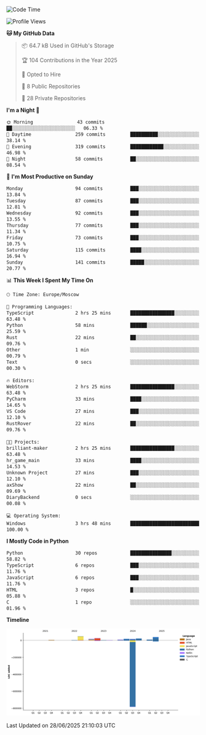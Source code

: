 <!--START_SECTION:waka-->
![Code Time](http://img.shields.io/badge/Code%20Time-700%20hrs%2042%20mins-blue)

![Profile Views](http://img.shields.io/badge/Profile%20Views-3-blue)

**🐱 My GitHub Data** 

> 📦 64.7 kB Used in GitHub's Storage 
 > 
> 🏆 104 Contributions in the Year 2025
 > 
> 💼 Opted to Hire
 > 
> 📜 8 Public Repositories 
 > 
> 🔑 28 Private Repositories 
 > 
**I'm a Night 🦉** 

```text
🌞 Morning                43 commits          ██░░░░░░░░░░░░░░░░░░░░░░░   06.33 % 
🌆 Daytime                259 commits         ██████████░░░░░░░░░░░░░░░   38.14 % 
🌃 Evening                319 commits         ████████████░░░░░░░░░░░░░   46.98 % 
🌙 Night                  58 commits          ██░░░░░░░░░░░░░░░░░░░░░░░   08.54 % 
```
📅 **I'm Most Productive on Sunday** 

```text
Monday                   94 commits          ███░░░░░░░░░░░░░░░░░░░░░░   13.84 % 
Tuesday                  87 commits          ███░░░░░░░░░░░░░░░░░░░░░░   12.81 % 
Wednesday                92 commits          ███░░░░░░░░░░░░░░░░░░░░░░   13.55 % 
Thursday                 77 commits          ███░░░░░░░░░░░░░░░░░░░░░░   11.34 % 
Friday                   73 commits          ███░░░░░░░░░░░░░░░░░░░░░░   10.75 % 
Saturday                 115 commits         ████░░░░░░░░░░░░░░░░░░░░░   16.94 % 
Sunday                   141 commits         █████░░░░░░░░░░░░░░░░░░░░   20.77 % 
```


📊 **This Week I Spent My Time On** 

```text
🕑︎ Time Zone: Europe/Moscow

💬 Programming Languages: 
TypeScript               2 hrs 25 mins       ████████████████░░░░░░░░░   63.48 % 
Python                   58 mins             ██████░░░░░░░░░░░░░░░░░░░   25.59 % 
Rust                     22 mins             ██░░░░░░░░░░░░░░░░░░░░░░░   09.76 % 
Other                    1 min               ░░░░░░░░░░░░░░░░░░░░░░░░░   00.79 % 
Text                     0 secs              ░░░░░░░░░░░░░░░░░░░░░░░░░   00.30 % 

🔥 Editors: 
WebStorm                 2 hrs 25 mins       ████████████████░░░░░░░░░   63.48 % 
PyCharm                  33 mins             ████░░░░░░░░░░░░░░░░░░░░░   14.65 % 
VS Code                  27 mins             ███░░░░░░░░░░░░░░░░░░░░░░   12.10 % 
RustRover                22 mins             ██░░░░░░░░░░░░░░░░░░░░░░░   09.76 % 

🐱‍💻 Projects: 
brilliant-maker          2 hrs 25 mins       ████████████████░░░░░░░░░   63.48 % 
hr_game_main             33 mins             ████░░░░░░░░░░░░░░░░░░░░░   14.53 % 
Unknown Project          27 mins             ███░░░░░░░░░░░░░░░░░░░░░░   12.10 % 
axShow                   22 mins             ██░░░░░░░░░░░░░░░░░░░░░░░   09.69 % 
DiaryBackend             0 secs              ░░░░░░░░░░░░░░░░░░░░░░░░░   00.08 % 

💻 Operating System: 
Windows                  3 hrs 48 mins       █████████████████████████   100.00 % 
```

**I Mostly Code in Python** 

```text
Python                   30 repos            ███████████████░░░░░░░░░░   58.82 % 
TypeScript               6 repos             ███░░░░░░░░░░░░░░░░░░░░░░   11.76 % 
JavaScript               6 repos             ███░░░░░░░░░░░░░░░░░░░░░░   11.76 % 
HTML                     3 repos             █░░░░░░░░░░░░░░░░░░░░░░░░   05.88 % 
C                        1 repo              ░░░░░░░░░░░░░░░░░░░░░░░░░   01.96 % 
```



**Timeline**

![Lines of Code chart](https://raw.githubusercontent.com/adlemx/adlemx/main/assets/bar_graph.png)


 Last Updated on 28/06/2025 21:10:03 UTC
<!--END_SECTION:waka-->
